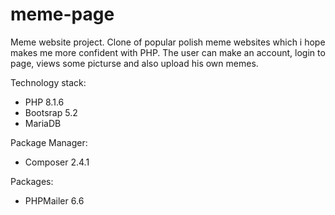 # meme-page
Meme website project.
Clone of popular polish meme websites which i hope makes me more confident with PHP.
The user can make an account, login to page, views some picturse and also upload his own memes.

Technology stack:
<ul>
  <li>PHP 8.1.6</li>
  <li>Bootsrap 5.2 </li>
  <li>MariaDB</li>
</ul>

Package Manager:
<ul>
  <li>Composer 2.4.1</li>
</ul>

Packages:
<ul>
  <li>PHPMailer 6.6</li>
</ul>
